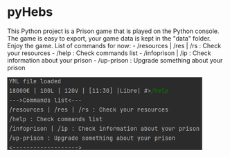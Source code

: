 # pyHebs

This Python project is a Prison game that is played on the Python console. The game is easy to export, your game data is kept in the "data" folder. Enjoy the game.
List of commands for now:
           - /resources | /res | /rs : Check your resources
           - /help : Check commands list
           - /infoprison | /ip : Check information about your prison
           - /up-prison : Upgrade something about your prison

![image info](image_57.png)
